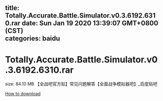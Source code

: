 
title: Totally.Accurate.Battle.Simulator.v0.3.6192.6310.rar
date: Sun Jan 19 2020 13:39:07 GMT+0800 (CST)    
categories: baidu
---

# Totally.Accurate.Battle.Simulator.v0.3.6192.6310.rar
size: 84.10 MB
 【全战吧官方贴】常见问题解答【全面战争模拟器吧】_百度贴吧
 

[How to download](https://bpcam.bemobtrk.com/go/2ceec3aa-1ca2-46d6-b9ff-aaa5c184517c?jno=1192)